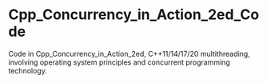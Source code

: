 # Cpp_Concurrency_in_Action_2ed_Code
Code in Cpp_Concurrency_in_Action_2ed, C++11/14/17/20 multithreading, involving operating system principles and concurrent programming technology.

